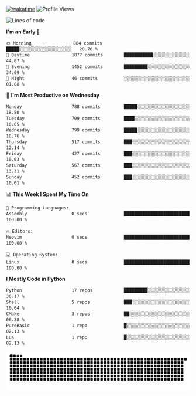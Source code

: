 [![wakatime](https://wakatime.com/badge/user/b920b284-3cde-4cd4-b72e-f7f22d050b16.svg)](https://wakatime.com/@b920b284-3cde-4cd4-b72e-f7f22d050b16)
![Profile Views](http://img.shields.io/badge/Profile%20Views-4586-blue)
<!--START_SECTION:waka-->
![Lines of code](https://img.shields.io/badge/From%20Hello%20World%20I%27ve%20Written-5.6%20million%20lines%20of%20code-blue)

**I'm an Early 🐤** 

```text
🌞 Morning                884 commits         █████░░░░░░░░░░░░░░░░░░░░   20.76 % 
🌆 Daytime                1877 commits        ███████████░░░░░░░░░░░░░░   44.07 % 
🌃 Evening                1452 commits        █████████░░░░░░░░░░░░░░░░   34.09 % 
🌙 Night                  46 commits          ░░░░░░░░░░░░░░░░░░░░░░░░░   01.08 % 
```
📅 **I'm Most Productive on Wednesday** 

```text
Monday                   788 commits         █████░░░░░░░░░░░░░░░░░░░░   18.50 % 
Tuesday                  709 commits         ████░░░░░░░░░░░░░░░░░░░░░   16.65 % 
Wednesday                799 commits         █████░░░░░░░░░░░░░░░░░░░░   18.76 % 
Thursday                 517 commits         ███░░░░░░░░░░░░░░░░░░░░░░   12.14 % 
Friday                   427 commits         ███░░░░░░░░░░░░░░░░░░░░░░   10.03 % 
Saturday                 567 commits         ███░░░░░░░░░░░░░░░░░░░░░░   13.31 % 
Sunday                   452 commits         ███░░░░░░░░░░░░░░░░░░░░░░   10.61 % 
```


📊 **This Week I Spent My Time On** 

```text
💬 Programming Languages: 
Assembly                 0 secs              █████████████████████████   100.00 % 

🔥 Editors: 
Neovim                   0 secs              █████████████████████████   100.00 % 

💻 Operating System: 
Linux                    0 secs              █████████████████████████   100.00 % 
```

**I Mostly Code in Python** 

```text
Python                   17 repos            █████████░░░░░░░░░░░░░░░░   36.17 % 
Shell                    5 repos             ███░░░░░░░░░░░░░░░░░░░░░░   10.64 % 
CMake                    3 repos             ██░░░░░░░░░░░░░░░░░░░░░░░   06.38 % 
PureBasic                1 repo              █░░░░░░░░░░░░░░░░░░░░░░░░   02.13 % 
Lua                      1 repo              █░░░░░░░░░░░░░░░░░░░░░░░░   02.13 % 
```




<!--END_SECTION:waka-->
![Snake animation](https://raw.githubusercontent.com/timmypidashev/timmypidashev/main/commits.svg)
